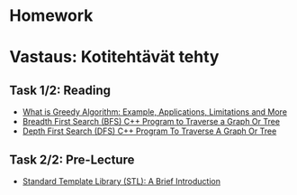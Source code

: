 # Homework

# Vastaus: Kotitehtävät tehty

## Task 1/2: Reading

- [What is Greedy Algorithm: Example, Applications, Limitations and More](https://www.simplilearn.com/tutorials/data-structure-tutorial/greedy-algorithm)
- [Breadth First Search (BFS) C++ Program to Traverse a Graph Or Tree](https://www.softwaretestinghelp.com/cpp-bfs-program-to-traverse-graph/)
- [Depth First Search (DFS) C++ Program To Traverse A Graph Or Tree](https://www.softwaretestinghelp.com/cpp-dfs-program-to-traverse-graph/)

## Task 2/2: Pre-Lecture

- [Standard Template Library (STL): A Brief Introduction](https://www.softwaretestinghelp.com/standard-template-library-stl/)
